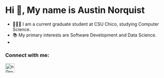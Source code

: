 <h1>Hi 👋, My name is Austin Norquist</h1>

- 🧑🏽‍🎓 I am a current graduate student at CSU Chico, studying Computer Science.
- 📚 My primary interests are Software Development and Data Science.
- 

<h3 align="left">Connect with me:</h3>
<p>
	<a href="https://www.linkedin.com/in/austin-norquist/" target="blank"><img align="center" src="https://raw.githubusercontent.com/rahuldkjain/github-profile-readme-generator/master/src/images/icons/Social/linked-in-alt.svg" alt="n0rq1" height="30" /></a> &nbsp;
</p>
